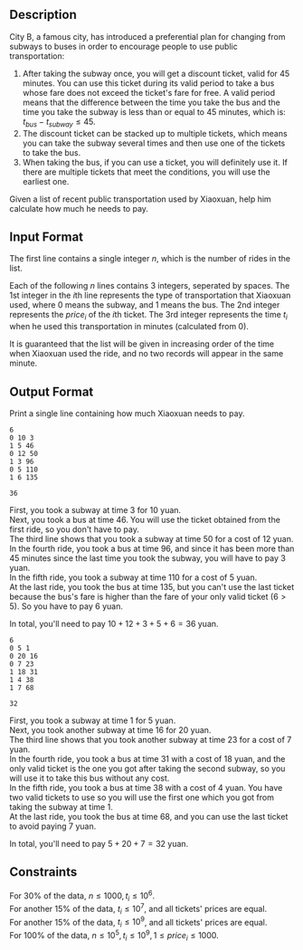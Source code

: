 ## Description

City B, a famous city, has introduced a preferential plan for changing from subways to buses in order to encourage people to use public transportation:

1. After taking the subway once, you will get a discount ticket, valid for $45$ minutes. You can use this ticket during its valid period to take a bus whose fare does not exceed the ticket's fare for free. A valid period means that the difference between the time you take the bus and the time you take the subway is less than or equal to $45$ minutes, which is: $t_{bus} - t_{subway} \le 45$.
2. The discount ticket can be stacked up to multiple tickets, which means you can take the subway several times and then use one of the tickets to take the bus.
3. When taking the bus, if you can use a ticket, you will definitely use it. If there are multiple tickets that meet the conditions, you will use the earliest one.

Given a list of recent public transportation used by Xiaoxuan, help him calculate how much he needs to pay.

## Input Format

The first line contains a single integer $n$, which is the number of rides in the list.

Each of the following $n$ lines contains $3$ integers, seperated by spaces. The $1$st integer in the $i$th line represents the type of transportation that Xiaoxuan used, where $0$ means the subway, and $1$ means the bus. The $2$nd integer represents the $price_i$ of the $i$th ticket. The $3$rd integer represents the time $t_i$ when he used this transportation in minutes (calculated from $0$).

It is guaranteed that the list will be given in increasing order of the time when Xiaoxuan used the ride, and no two records will appear in the same minute.

## Output Format

Print a single line containing how much Xiaoxuan needs to pay.

```input1
6
0 10 3
1 5 46
0 12 50
1 3 96
0 5 110
1 6 135
```
```output1
36
```

First, you took a subway at time $3$ for $10$ yuan.\
Next, you took a bus at time $46$. You will use the ticket obtained from the first ride, so you don't have to pay.\
The third line shows that you took a subway at time $50$ for a cost of $12$ yuan.\
In the fourth ride, you took a bus at time $96$, and since it has been more than $45$ minutes since the last time you took the subway, you will have to pay $3$ yuan.\
In the fifth ride, you took a subway at time $110$ for a cost of $5$ yuan.\
At the last ride, you took the bus at time $135$, but you can't use the last ticket because the bus's fare is higher than the fare of your only valid ticket $(6>5)$. So you have to pay $6$ yuan.

In total, you'll need to pay $10 + 12 + 3 + 5 + 6 = 36$ yuan.

```input2
6
0 5 1
0 20 16
0 7 23
1 18 31
1 4 38
1 7 68
```
```output2
32
```

First, you took a subway at time $1$ for $5$ yuan.\
Next, you took another subway at time $16$ for $20$ yuan.\
The third line shows that you took another subway at time $23$ for a cost of $7$ yuan.\
In the fourth ride, you took a bus at time $31$ with a cost of $18$ yuan, and the only valid ticket is the one you got after taking the second subway, so you will use it to take this bus without any cost.\
In the fifth ride, you took a bus at time $38$ with a cost of $4$ yuan. You have two valid tickets to use so you will use the first one which you got from taking the subway at time $1$.\
At the last ride, you took the bus at time $68$, and you can use the last ticket to avoid paying $7$ yuan.

In total, you'll need to pay $5 + 20 + 7 = 32$ yuan.

## Constraints

For $30\%$ of the data, $n \le 1000, t_i \le 10^6$.\
For another $15\%$ of the data, $t_i \le 10^7$, and all tickets' prices are equal.\
For another $15\%$ of the data, $t_i \le 10^9$, and all tickets' prices are equal.\
For $100\%$ of the data, $n \le 10^5, t_i \le 10^9, 1 \le price_i \le 1000$.
